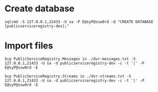 # Create database
`sqlcmd -S 127.0.0.1,21433 -U sa -P E@syP@ssw0rd -Q "CREATE DATABASE [publicserviceregistry-dev];"`

# Import files
`bcp PublicServiceRegistry.Messages in ./dvr-messages.txt -S 127.0.0.1,21433 -U sa -d publicserviceregistry-dev -c -t '|' -P E@syP@ssw0rd -E`

`bcp PublicServiceRegistry.Streams in ./dvr-streams.txt -S 127.0.0.1,21433 -U sa -d publicserviceregistry-dev -c -t '|' -P E@syP@ssw0rd -E`

